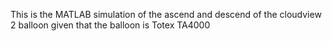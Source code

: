 This is the MATLAB simulation of the ascend and descend of the cloudview 2 balloon given that the balloon is Totex TA4000
